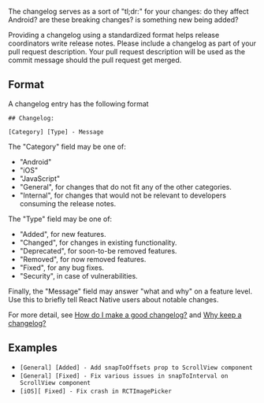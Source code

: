 The changelog serves as a sort of "tl;dr:" for your changes: do they affect Android? are these breaking changes? is something new being added?

Providing a changelog using a standardized format helps release coordinators write release notes. Please include a changelog as part of your pull request description. Your pull request description will be used as the commit message should the pull request get merged. 

## Format

A changelog entry has the following format

```
## Changelog:

[Category] [Type] - Message
```	

The "Category" field may be one of:

* "Android"
* "iOS"
* "JavaScript"
* "General", for changes that do not fit any of the other categories.
* "Internal", for changes that would not be relevant to developers consuming the release notes.

The "Type" field may be one of:

* "Added", for new features.	
* "Changed", for changes in existing functionality.	
* "Deprecated", for soon-to-be removed features.	
* "Removed", for now removed features.	
* "Fixed", for any bug fixes.	
* "Security", in case of vulnerabilities.	

Finally, the "Message" field may answer "what and why" on a feature level. Use this to briefly tell React Native users about notable changes.

For more detail, see [How do I make a good changelog?](https://keepachangelog.com/en/1.0.0/#how) and [Why keep a changelog?](https://keepachangelog.com/en/1.0.0/#why)

## Examples	

* `[General] [Added] - Add snapToOffsets prop to ScrollView component`
* `[General] [Fixed] - Fix various issues in snapToInterval on ScrollView component`
* `[iOS][ Fixed] - Fix crash in RCTImagePicker`